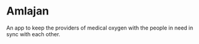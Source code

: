 # Amlajan
An app to keep the providers of medical oxygen with the people in need in sync with each other.
